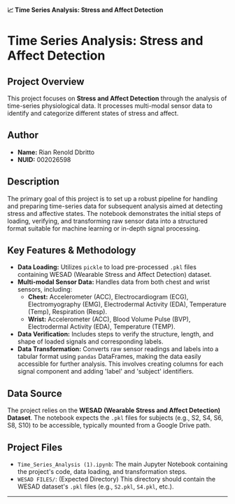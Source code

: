 **📈 Time Series Analysis: Stress and Affect Detection**
# Time Series Analysis: Stress and Affect Detection

## Project Overview

This project focuses on **Stress and Affect Detection** through the analysis of time-series physiological data. It processes multi-modal sensor data to identify and categorize different states of stress and affect.

## Author

  * **Name:** Rian Renold Dbritto
  * **NUID:** 002026598

## Description

The primary goal of this project is to set up a robust pipeline for handling and preparing time-series data for subsequent analysis aimed at detecting stress and affective states. The notebook demonstrates the initial steps of loading, verifying, and transforming raw sensor data into a structured format suitable for machine learning or in-depth signal processing.

## Key Features & Methodology

  * **Data Loading:** Utilizes `pickle` to load pre-processed `.pkl` files containing WESAD (Wearable Stress and Affect Detection) dataset.
  * **Multi-modal Sensor Data:** Handles data from both chest and wrist sensors, including:
      * **Chest:** Accelerometer (ACC), Electrocardiogram (ECG), Electromyography (EMG), Electrodermal Activity (EDA), Temperature (Temp), Respiration (Resp).
      * **Wrist:** Accelerometer (ACC), Blood Volume Pulse (BVP), Electrodermal Activity (EDA), Temperature (TEMP).
  * **Data Verification:** Includes steps to verify the structure, length, and shape of loaded signals and corresponding labels.
  * **Data Transformation:** Converts raw sensor readings and labels into a tabular format using `pandas` DataFrames, making the data easily accessible for further analysis. This involves creating columns for each signal component and adding 'label' and 'subject' identifiers.

## Data Source

The project relies on the **WESAD (Wearable Stress and Affect Detection) Dataset**. The notebook expects the `.pkl` files for subjects (e.g., S2, S4, S6, S8, S10) to be accessible, typically mounted from a Google Drive path.

## Project Files

  * `Time_Series_Analysis (1).ipynb`: The main Jupyter Notebook containing the project's code, data loading, and transformation steps.
  * `WESAD FILES/`: (Expected Directory) This directory should contain the WESAD dataset's `.pkl` files (e.g., `S2.pkl`, `S4.pkl`, etc.).







-----
